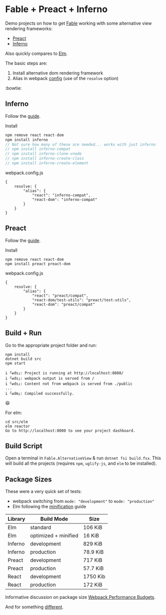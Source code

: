 # Fable + Preact + Inferno

Demo projects on how to get [Fable](https://fable.io/) working with some alternative view rendering frameworks:
 - [Preact](https://preactjs.com/)
 - [Inferno](https://infernojs.org/)

Also quickly compares to [Elm](https://elm-lang.org/).

The basic steps are:

1. Install alternative dom rendering framework
2. Alias in webpack [config](https://webpack.js.org/configuration/)  (use of the `resolve` option)

:bowtie:

## Inferno

Follow the [guide](https://infernojs.org/docs/guides/switching-to-inferno).

Install

```javascript
npm remove react react-dom
npm install inferno
// Not sure how many of these are needed... works with just inferno
// npm install inferno-compat
// npm install inferno-clone-vnode
// npm install inferno-create-class
// npm install inferno-create-element
```
webpack.config.js

```
{
    resolve: {
        "alias": {
            "react": "inferno-compat",
            "react-dom": "inferno-compat"
        }
    }
}
```

## Preact
Follow the [guide](https://preactjs.com/guide/v10/getting-started#aliasing-in-webpack).

Install

```
npm remove react react-dom
npm install preact preact-dom
```
webpack.config.js

```
{
    resolve: {
        "alias": {
            "react": "preact/compat",
            "react-dom/test-utils": "preact/test-utils",
            "react-dom": "preact/compat"
        }
    }
}
```

## Build + Run

Go to the appropriate project folder and run:

```
npm install
dotnet build src
npm start

i ｢wds｣: Project is running at http://localhost:8080/
i ｢wds｣: webpack output is served from /
i ｢wds｣: Content not from webpack is served from ./public
...
i ｢wdm｣: Compiled successfully.
```
:satisfied:

For elm:
```
cd src/elm
elm reactor
Go to http://localhost:8000 to see your project dashboard.
```

## Build Script

Open a terminal in `Fable.AlternativeView` & run `dotnet fsi build.fsx`. This will build all the projects (requires `npm`, `uglify-js`, and `elm` to be installed).

## Package Sizes

These were a very quick set of tests:
- webpack switching from `mode: "development"` to `mode: "production"`
- Elm following the [minification](https://guide.elm-lang.org/optimization/asset_size.html) guide

Library | Build Mode | Size
| --- | --- | --- |
Elm | standard | 106 KiB
Elm | optimized + minified | 16 KiB
Inferno | development | 829 KiB
Inferno | production | 78.9 KiB
Preact | development | 717 KiB
Preact | production | 57.7 KiB
React | development | 1750 Kib
React | production | 172 KiB

Informative discussion on package size [Webpack Performance Budgets](https://github.com/webpack/webpack/issues/3216).

And for something [different](https://svelte.dev/).